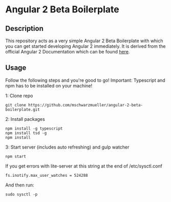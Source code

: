 # Angular 2 Beta Boilerplate

## Description
This repository acts as a very simple Angular 2 Beta Boilerplate with which you can get started developing Angular 2 immediately.
It is derived from the official Angular 2 Documentation which can be found [here](https://angular.io/docs/ts/latest/quickstart.html).
## Usage
Follow the following steps and you're good to go! Important: Typescript and npm has to be installed on your machine!

1: Clone repo
```
git clone https://github.com/mschwarzmueller/angular-2-beta-boilerplate.git
```
2: Install packages
```
npm install -g typescript
npm install tsd -g
npm install

```
3: Start server (includes auto refreshing) and gulp watcher
```
npm start
```
If you get errors with lite-server at this string at the end of /etc/sysctl.conf
```
fs.inotify.max_user_watches = 524288
```
And then run:
```
sudo sysctl -p
```